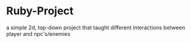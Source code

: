 # Ruby-Project
a simple 2d, top-down project that taught different interactions between player and npc's/enemies 
